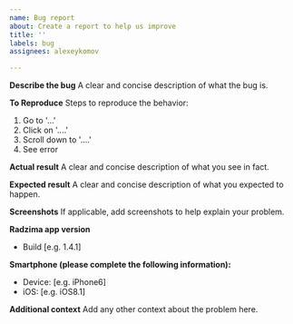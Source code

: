 ```yaml
---
name: Bug report
about: Create a report to help us improve
title: ''
labels: bug
assignees: alexeykomov

---
```


**Describe the bug**
A clear and concise description of what the bug is.

**To Reproduce**
Steps to reproduce the behavior:
1. Go to '...'
2. Click on '....'
3. Scroll down to '....'
4. See error

**Actual result**
A clear and concise description of what you see in fact.

**Expected result**
A clear and concise description of what you expected to happen.

**Screenshots**
If applicable, add screenshots to help explain your problem.

**Radzima app version**
 - Build [e.g. 1.4.1]

**Smartphone (please complete the following information):**
 - Device: [e.g. iPhone6]
 - iOS: [e.g. iOS8.1]


**Additional context**
Add any other context about the problem here.
